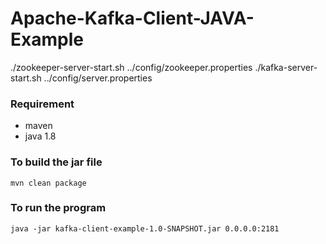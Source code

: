 # Apache-Kafka-Client-JAVA-Example
./zookeeper-server-start.sh ../config/zookeeper.properties
./kafka-server-start.sh ../config/server.properties 

### Requirement
- maven
- java 1.8

### To build the jar file
```
mvn clean package
```
### To run the program 
```
java -jar kafka-client-example-1.0-SNAPSHOT.jar 0.0.0.0:2181

```


